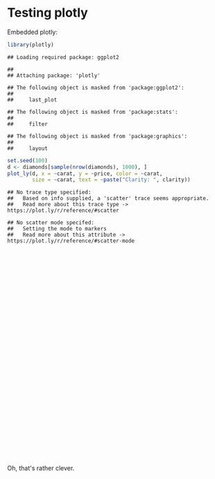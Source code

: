 # Testing plotly

Embedded plotly:


```r
library(plotly)
```

```
## Loading required package: ggplot2
```

```
## 
## Attaching package: 'plotly'
```

```
## The following object is masked from 'package:ggplot2':
## 
##     last_plot
```

```
## The following object is masked from 'package:stats':
## 
##     filter
```

```
## The following object is masked from 'package:graphics':
## 
##     layout
```

```r
set.seed(100)
d <- diamonds[sample(nrow(diamonds), 1000), ]
plot_ly(d, x = ~carat, y = ~price, color = ~carat,
        size = ~carat, text = ~paste("Clarity: ", clarity))
```

```
## No trace type specified:
##   Based on info supplied, a 'scatter' trace seems appropriate.
##   Read more about this trace type -> https://plot.ly/r/reference/#scatter
```

```
## No scatter mode specifed:
##   Setting the mode to markers
##   Read more about this attribute -> https://plot.ly/r/reference/#scatter-mode
```

<!--html_preserve--><div id="htmlwidget-121c9fab5d2e067d98f4" style="width:672px;height:480px;" class="plotly html-widget"></div>
<script type="application/json" data-for="htmlwidget-121c9fab5d2e067d98f4">{"x":{"layout":{"margin":{"b":40,"l":60,"t":25,"r":10},"xaxis":{"domain":[0,1],"title":"carat"},"yaxis":{"domain":[0,1],"title":"price"},"showlegend":false,"hovermode":"closest"},"config":{"modeBarButtonsToRemove":["sendDataToCloud"]},"base_url":"https://plot.ly","source":"A","data":[{"x":[1.01,0.9,0.3,0.3,2.06,1.56,0.51,1.16,0.32,1.08,0.3,0.51,1.24,1.7,0.58,0.4,0.91,1.21,1.47,0.31,0.3,0.53,0.31,0.53,1.51,1.01,0.42,0.52,0.35,1.21,2.1,0.74,1.51,0.55,0.35,0.59,1.06,0.37,0.55,1.36,1.52,0.3,0.47,0.54,0.4,2.37,0.61,0.23,1,1,1.01,1.09,0.26,1.2,0.3,1.09,0.9,0.28,0.35,0.34,2.01,0.3,0.72,0.31,2.12,1.57,1.28,1.63,1.02,0.51,1.5,1.16,0.33,0.72,0.31,0.32,0.56,0.41,0.74,0.97,1.73,0.26,0.59,0.72,0.79,0.43,0.41,0.32,1.07,0.41,0.55,1.14,1,1.54,0.5,1.36,0.31,0.33,0.73,0.5,1.5,0.74,1.02,1.42,0.43,0.39,0.81,0.3,0.75,0.41,0.54,0.62,0.8,1.05,0.71,0.9,0.51,0.51,1.31,0.42,1.73,1,2.02,0.3,1.72,0.74,0.9,0.78,0.35,0.9,1.13,0.56,0.58,1.57,0.32,0.7,2.05,0.78,1.91,0.3,0.36,0.71,0.26,0.61,1.19,0.54,0.7,0.76,0.25,0.96,1.65,0.7,0.9,1.01,0.28,0.54,0.52,0.5,0.75,0.39,0.52,0.31,1.61,1.09,0.92,1.06,0.9,0.33,0.3,0.58,1.4,1.2,0.34,0.55,0.5,1.05,0.7,0.3,1.52,0.32,1.02,0.51,0.32,0.34,1,0.27,0.85,0.91,1.01,0.63,0.7,2.29,1.21,0.75,0.41,0.3,0.77,0.31,0.99,0.54,1.01,0.71,0.62,0.51,1.01,0.59,0.52,0.4,0.77,1.53,1.06,0.53,1.08,0.29,1.5,0.23,0.5,0.39,1.53,0.9,0.31,2,0.3,0.72,1.23,0.41,0.74,0.73,1.2,1.46,0.35,2.68,0.55,0.41,1.21,1.02,1.23,0.33,0.83,0.58,1.03,0.44,0.42,0.23,1.02,0.32,0.46,0.72,0.76,1,1.03,0.72,1.2,1.23,0.54,0.51,1.01,1,0.31,0.43,1.02,0.63,1.17,0.32,0.47,0.7,1.25,1.19,0.51,0.6,0.33,0.41,1.51,0.9,0.43,0.3,1.48,1.04,0.3,1.4,1.1,1.03,0.76,1.17,0.38,0.32,0.41,0.31,1.09,1.52,1,0.33,1.13,0.3,1.01,0.9,0.3,0.47,0.31,0.3,0.52,0.38,0.71,0.32,1.38,0.7,2.19,0.39,0.43,0.71,1.02,0.53,2.18,2.14,0.3,0.31,0.31,0.5,0.3,0.44,2.01,0.41,0.31,0.72,0.33,0.72,0.5,2.03,2.01,0.72,1.01,1.01,1.63,0.3,1.05,1,0.41,1.16,0.3,0.4,0.54,1.53,0.33,0.32,1.7,0.36,0.36,0.8,2.5,0.3,0.71,1.06,0.39,1.01,1.21,1.5,0.7,1.01,0.91,0.71,1.01,1.02,0.37,0.72,0.38,0.33,1.01,1.5,0.51,0.7,0.41,0.41,1.55,1.02,1.21,1.24,0.93,1.51,1.22,0.42,2.04,1.2,1.5,0.91,0.51,0.25,1.2,0.43,0.71,0.36,1.51,1.51,0.71,1.5,0.33,0.41,0.9,1.04,0.45,1.19,0.31,1.01,1.03,1.18,0.39,0.42,0.28,0.55,0.54,2,1.13,0.4,0.3,0.5,1.09,0.72,0.31,0.39,0.37,0.51,0.51,1.51,0.33,0.55,0.9,2.02,0.94,0.79,0.87,1.13,0.51,0.32,1.5,1.07,1.07,0.71,0.58,0.68,1.51,0.53,1.1,1,2.01,0.31,2.1,0.5,0.33,1.2,0.4,1.03,1.01,1.94,0.41,0.41,0.92,0.34,0.52,0.3,1.08,1.41,0.4,0.67,0.54,0.51,1.1,0.52,0.9,1,1.12,1.06,1.01,1.6,1.58,2.03,0.54,0.7,0.23,0.51,0.4,0.42,1,1.75,0.71,0.78,0.77,2.01,0.71,0.72,0.3,1.19,0.72,1.2,1.09,1.28,0.91,0.37,1.27,0.7,0.71,1.24,1,0.41,1.01,1.2,0.31,1.51,0.34,1.02,0.43,0.32,1.01,0.3,0.71,1.51,0.7,0.23,1.12,1.25,0.31,0.78,0.32,0.35,0.32,0.31,1.12,1,0.32,0.7,0.5,0.9,0.31,0.43,0.52,0.58,0.31,0.77,1.51,0.33,0.59,0.5,0.32,0.41,0.32,0.56,0.58,0.51,1,0.3,0.92,0.54,1.1,0.71,1.51,0.73,0.32,0.7,0.53,1.2,0.73,1.43,0.51,1.2,0.4,0.3,0.36,1.3,0.5,2.1,0.32,0.7,0.32,1.02,0.42,0.38,1.51,1.58,0.4,0.25,0.32,1.21,0.54,0.42,1.09,0.42,1.07,0.51,0.42,0.51,1.01,0.7,0.27,1.01,0.36,0.51,0.7,0.53,0.59,1.07,1.03,0.4,0.92,0.34,1.06,0.9,1,0.67,0.27,0.3,0.27,0.9,0.54,1.26,0.5,0.59,0.47,1.51,0.71,0.3,0.43,1,0.53,0.43,1.11,1.5,1.1,0.51,1.21,0.52,1.06,1.01,0.33,0.31,1,1.01,1.12,1.02,1.01,0.7,0.53,1.51,0.83,0.69,0.58,1.01,0.3,0.72,1.76,0.53,0.31,1.51,0.7,2.02,0.32,0.37,0.56,1.2,0.55,0.5,0.25,1,0.91,1.1,0.55,0.56,0.7,1.01,0.31,1.54,0.31,0.55,1.43,1.01,1.5,2.01,1.23,1.01,0.89,0.31,0.82,0.97,0.71,1.04,0.73,0.74,0.41,0.4,0.39,0.3,1.1,0.3,0.53,0.59,1.07,1.07,1.5,0.62,0.7,1.51,0.41,0.35,1.54,0.38,0.53,0.91,1.21,1.51,1.05,0.3,0.6,0.91,1.01,0.71,0.54,0.4,1.21,0.75,0.52,1.62,0.7,0.3,1.04,1.09,0.7,0.8,0.5,0.61,0.59,0.71,0.39,0.31,1.61,1.14,0.7,0.42,0.39,0.42,1.21,0.7,0.53,0.71,1.5,0.7,0.78,0.35,0.42,0.31,0.3,1,1.2,0.23,0.7,0.43,0.3,1.21,0.3,0.9,0.3,0.94,1.01,0.73,1.7,0.54,2.61,1.02,1.27,0.3,1.51,0.36,0.9,0.41,0.31,1.3,1.22,0.52,1.06,0.32,0.24,1.23,1.53,1.72,1.12,1.04,0.58,0.92,0.55,0.3,1,0.7,1.5,0.58,0.6,0.8,0.71,1.22,1.01,0.79,0.8,0.35,0.91,0.34,0.71,1,1.4,2.24,0.59,0.9,1.04,0.67,1.1,0.59,0.5,0.41,0.9,0.71,1.09,0.31,0.43,1.25,0.37,1.3,0.55,2.04,0.42,0.59,0.9,0.31,1.89,1,2.03,0.52,1.01,0.25,0.41,0.46,0.7,2.01,0.4,0.36,0.9,0.38,0.34,0.33,0.41,1.51,0.3,0.7,0.37,1.5,0.26,1.04,0.56,0.28,1.01,2.48,0.71,0.52,0.4,0.72,1.7,0.35,0.39,1,2.01,0.72,0.5,1.2,1.09,0.58,0.42,0.31,0.3,0.4,1.22,0.29,0.5,0.31,0.53,0.7,0.91,0.71,1.02,0.55,1.58,0.42,0.59,0.9,1.01,0.4,0.7,0.3,0.52,0.57,0.9,1.54,1.12,0.31,0.3,0.36,0.3,0.31,0.24,1.21,0.31,0.4,0.57,0.4,2.72,0.31,1.42,3,0.41,1.5,0.35,0.32,0.51,0.31,0.91,1.71,0.81,1.11,0.31,1.21,0.7,0.31,1,0.32,2.05,0.49,0.4,0.55,0.9,0.51,1.04,0.4,0.54,0.55,1.08,0.55,0.3,0.23,0.54,0.68,0.34,1.08,0.44,0.5,0.79,0.53,1.51,1.27,0.85,0.55,0.31,0.57,0.55,0.5,0.5,1,1.6,0.57,0.28,1.24,0.53,0.36,0.34,0.74,0.9,0.54,1.11,0.7,0.3,1.02,0.33,0.5,1.05,0.64,1.42,0.76,1.35,0.32,0.7,0.51,1,1,0.7,0.85,0.33,0.3,1.21,0.52,0.78,0.32,2.18,0.5,1.47,0.6,0.72,0.71,1.25,0.51],"y":[6630,5656,709,565,13912,15334,1443,8520,702,4544,838,1875,6076,9586,1196,925,4919,8001,8055,975,684,1020,687,1132,10696,4559,1235,1872,706,6031,15827,2201,7693,2374,984,1916,4654,844,2656,4158,7186,526,1261,1607,798,16059,1270,530,4956,6612,7179,4849,599,5964,776,5588,4093,598,788,596,13498,878,2405,942,12140,8001,12841,12155,5456,983,10256,7113,743,2458,907,834,1746,1243,1632,3729,13102,453,2125,2591,3107,754,1079,602,6471,1079,2030,4980,8008,12308,2025,9178,652,579,3014,1237,7098,2740,3142,8102,739,958,2493,1000,2840,683,1637,1415,3603,5361,2443,3105,2093,1060,4864,1656,9494,9294,14182,764,7802,2999,2693,2386,707,3841,5338,1755,1090,16570,756,2872,14111,3159,13367,844,932,3674,580,2036,4078,1065,2339,3170,558,4849,17425,2167,4232,4525,458,1452,1665,1306,2903,988,1446,734,14833,4456,3697,4465,2974,1014,499,1742,11519,10454,765,1580,1332,7056,2382,886,13001,801,6220,1036,540,477,4704,620,4089,3911,6407,1641,2657,11502,4880,2415,904,608,4039,789,4052,1304,8416,2368,2062,1574,6855,1834,1369,807,3488,10698,7541,1132,5078,607,7888,465,1917,1107,12851,3084,734,11600,789,2337,5841,899,3537,3471,8442,6387,706,8419,1668,827,9541,6432,8810,992,2311,1234,5087,1028,908,485,6047,1018,904,3140,3363,6048,6479,2364,9139,8509,1662,1678,6843,4170,816,1318,7351,1996,4826,505,1143,2042,6944,3665,2041,2358,922,1107,11640,3992,935,1069,15164,4543,936,5723,7453,4974,2873,8648,721,943,1107,544,4465,6982,4172,854,7147,878,6499,3470,905,1163,707,684,1689,883,2326,816,15968,2499,15801,889,783,2308,8303,1825,12631,16390,638,816,791,1280,709,1207,9781,647,661,2642,631,2667,1286,18630,17014,2731,5751,4578,9556,684,5433,8602,753,4958,506,855,1079,11525,752,603,13256,587,810,2363,14502,1125,2913,4541,857,4479,7826,4704,1935,5317,2564,2922,3897,5430,1041,3043,700,946,6425,9055,1068,2389,1163,755,13171,7861,8877,4916,4229,9069,5773,992,9905,5765,9573,4816,1591,363,9317,739,2443,878,7208,7145,2265,8770,723,647,4229,5353,1027,6363,647,5988,8020,11415,1368,653,481,1667,1662,9193,4371,855,605,2145,4395,2393,553,1004,839,1220,1895,17936,1114,2132,3724,16290,4817,2633,3090,5052,1882,576,8316,4458,4496,2450,1408,2326,9513,1690,3388,6468,15675,871,17837,1333,723,7761,895,5337,5756,18735,1079,1241,3986,803,2012,844,5927,7738,918,1981,1057,2075,8796,1694,3288,5557,8251,8003,6041,9017,7592,6002,1356,2633,493,2720,772,755,5322,12529,2637,3613,3253,15908,3281,2306,844,5825,2650,7930,8422,7109,3863,746,7176,2777,2623,8299,5082,1089,6540,9586,625,11560,1211,4958,1107,449,6956,421,2974,14844,2421,352,3880,11511,421,2430,449,1065,900,489,3942,5058,825,2353,1410,2930,942,1580,1389,1636,414,3750,12100,780,1743,1676,480,863,471,1819,1705,1656,6989,694,2730,1368,4916,1816,9301,2519,715,1982,1015,5280,2779,14429,1781,5699,900,526,537,9060,1746,18124,1080,2354,730,6632,1087,633,13945,13995,1080,575,466,10568,1340,810,5496,938,7564,1875,885,2203,4181,2429,620,5294,807,1100,2369,2158,1294,6648,3738,596,3033,745,4372,4101,4312,2010,603,684,470,4321,1662,6277,701,1782,867,9334,3007,620,976,6389,1363,1209,4969,8580,6630,1909,10245,1605,6838,4209,810,921,5864,4692,7091,4061,5274,2150,1243,12224,3933,1846,1408,4796,776,3122,13867,1224,744,6851,2592,15987,936,1071,1963,11530,1101,1122,633,8154,3567,4897,1832,2032,2699,8133,921,9926,907,1980,10129,4355,8580,13199,5407,4022,2815,872,3306,4140,2346,5633,2821,2583,876,1035,1010,515,4312,475,1647,2578,6471,4278,18552,1579,2039,7553,613,522,11815,963,1928,3006,13661,9833,7244,473,1777,3664,7179,2147,2039,945,8774,2821,1019,14447,2777,731,3588,8650,2633,3774,1351,3625,1789,2494,793,942,15819,5925,2777,898,694,771,6549,1890,2015,2400,7392,2104,2035,956,1179,779,499,3780,5226,485,2999,830,911,12230,475,2822,408,5980,13312,1210,8146,1914,18756,6169,5405,759,8678,985,3992,775,523,7621,6704,1232,5549,523,492,6557,12616,10084,6918,4191,1965,4327,1604,684,3991,3172,6048,1811,1597,3312,3217,6713,4154,3075,4043,721,4107,495,3799,5197,11584,17989,2068,3175,4316,1642,4354,1445,1715,876,2927,2599,4303,571,1304,7423,1041,7333,1698,9727,722,1912,2143,523,10055,7507,12492,1919,7900,740,827,1006,2928,15888,631,439,4579,713,790,463,1276,7476,613,2513,1010,9895,447,3861,1729,642,5950,12883,3136,1767,1078,3478,10662,647,1065,5766,14948,2333,1610,5766,5640,1979,773,408,1013,1075,5671,664,1337,489,1721,3191,2813,2169,5346,1890,17329,963,2302,3276,4129,1163,1697,489,1919,1072,4435,14433,9820,640,552,560,873,625,559,6180,353,855,1448,1111,17801,808,9278,10863,835,14199,706,645,1443,707,2854,13818,3084,5395,400,5787,3199,544,3136,720,15109,1400,655,1580,3465,1080,7220,810,1013,2242,5821,2383,641,505,1944,2526,596,4740,990,1624,3167,1038,6342,5588,2442,1715,891,1728,1611,2352,1966,6048,12467,1728,646,5714,1727,945,765,2042,4315,1340,6593,2020,863,4594,631,1106,5586,2587,18682,2579,9471,449,1840,1656,10752,5940,1840,2493,579,675,6566,1651,3163,624,17841,1154,6108,1399,2795,2930,5362,1546],"text":["Clarity:  SI1","Clarity:  SI1","Clarity:  SI1","Clarity:  VS1","Clarity:  SI2","Clarity:  VVS1","Clarity:  SI1","Clarity:  VS2","Clarity:  VS2","Clarity:  SI2","Clarity:  VVS1","Clarity:  VVS2","Clarity:  VS2","Clarity:  VS2","Clarity:  VS2","Clarity:  VVS2","Clarity:  SI1","Clarity:  VS2","Clarity:  VVS2","Clarity:  VVS1","Clarity:  VVS2","Clarity:  SI2","Clarity:  VVS1","Clarity:  SI1","Clarity:  SI1","Clarity:  SI1","Clarity:  VVS1","Clarity:  VS1","Clarity:  VS2","Clarity:  SI2","Clarity:  SI2","Clarity:  SI1","Clarity:  SI2","Clarity:  VVS2","Clarity:  IF","Clarity:  VS1","Clarity:  SI2","Clarity:  VVS2","Clarity:  VVS2","Clarity:  SI2","Clarity:  VS1","Clarity:  SI1","Clarity:  VS2","Clarity:  SI1","Clarity:  SI2","Clarity:  VS2","Clarity:  SI2","Clarity:  VVS1","Clarity:  SI1","Clarity:  VS2","Clarity:  VS2","Clarity:  SI1","Clarity:  VVS2","Clarity:  SI2","Clarity:  VVS2","Clarity:  VVS1","Clarity:  VS2","Clarity:  VS1","Clarity:  SI1","Clarity:  SI1","Clarity:  SI2","Clarity:  VVS2","Clarity:  VS2","Clarity:  VS2","Clarity:  SI2","Clarity:  SI2","Clarity:  VVS2","Clarity:  VS2","Clarity:  SI1","Clarity:  SI2","Clarity:  VS1","Clarity:  VS2","Clarity:  VS1","Clarity:  SI1","Clarity:  VVS2","Clarity:  VVS2","Clarity:  SI1","Clarity:  VVS2","Clarity:  SI2","Clarity:  SI2","Clarity:  VS2","Clarity:  VS1","Clarity:  VVS2","Clarity:  VVS2","Clarity:  SI1","Clarity:  SI1","Clarity:  VS1","Clarity:  VS1","Clarity:  VS2","Clarity:  VS1","Clarity:  VS2","Clarity:  SI1","Clarity:  VVS1","Clarity:  VS2","Clarity:  VS1","Clarity:  VS1","Clarity:  IF","Clarity:  VS2","Clarity:  SI1","Clarity:  SI1","Clarity:  SI2","Clarity:  SI2","Clarity:  SI2","Clarity:  SI1","Clarity:  SI1","Clarity:  VVS2","Clarity:  SI2","Clarity:  VVS1","Clarity:  SI2","Clarity:  SI2","Clarity:  SI1","Clarity:  VVS2","Clarity:  VS1","Clarity:  SI1","Clarity:  VS2","Clarity:  SI2","Clarity:  VVS2","Clarity:  SI2","Clarity:  SI2","Clarity:  VVS1","Clarity:  SI2","Clarity:  VVS2","Clarity:  VS2","Clarity:  VVS1","Clarity:  I1","Clarity:  VS1","Clarity:  SI2","Clarity:  SI2","Clarity:  VS2","Clarity:  SI1","Clarity:  SI1","Clarity:  VS2","Clarity:  VS2","Clarity:  VS2","Clarity:  SI1","Clarity:  SI1","Clarity:  VS2","Clarity:  VS2","Clarity:  SI1","Clarity:  VS2","Clarity:  VS2","Clarity:  SI1","Clarity:  VS1","Clarity:  VS2","Clarity:  SI2","Clarity:  SI1","Clarity:  SI1","Clarity:  SI1","Clarity:  VS1","Clarity:  SI1","Clarity:  VS1","Clarity:  SI2","Clarity:  SI1","Clarity:  SI1","Clarity:  VS1","Clarity:  VS1","Clarity:  VS2","Clarity:  VS2","Clarity:  SI1","Clarity:  VVS2","Clarity:  VS2","Clarity:  VS2","Clarity:  VS2","Clarity:  SI2","Clarity:  SI2","Clarity:  SI2","Clarity:  SI1","Clarity:  IF","Clarity:  SI1","Clarity:  SI1","Clarity:  VVS2","Clarity:  VVS2","Clarity:  VS2","Clarity:  SI1","Clarity:  VS2","Clarity:  VS2","Clarity:  SI2","Clarity:  IF","Clarity:  VS2","Clarity:  VVS1","Clarity:  VS2","Clarity:  SI2","Clarity:  SI2","Clarity:  SI2","Clarity:  SI2","Clarity:  VVS2","Clarity:  SI1","Clarity:  SI1","Clarity:  VS1","Clarity:  VS2","Clarity:  VS2","Clarity:  SI2","Clarity:  SI2","Clarity:  SI1","Clarity:  SI1","Clarity:  VS1","Clarity:  VS1","Clarity:  VVS1","Clarity:  SI2","Clarity:  VS1","Clarity:  VS1","Clarity:  VS2","Clarity:  SI1","Clarity:  VS2","Clarity:  VS2","Clarity:  VS2","Clarity:  SI1","Clarity:  VS1","Clarity:  VS1","Clarity:  SI2","Clarity:  VS2","Clarity:  SI2","Clarity:  SI1","Clarity:  VVS1","Clarity:  SI2","Clarity:  VVS2","Clarity:  VVS2","Clarity:  VVS1","Clarity:  SI1","Clarity:  SI2","Clarity:  VS1","Clarity:  SI2","Clarity:  VVS1","Clarity:  VS2","Clarity:  SI2","Clarity:  VS1","Clarity:  VVS1","Clarity:  VS1","Clarity:  VS1","Clarity:  SI2","Clarity:  VVS2","Clarity:  I1","Clarity:  SI1","Clarity:  VVS2","Clarity:  VS1","Clarity:  VS2","Clarity:  VVS2","Clarity:  IF","Clarity:  SI1","Clarity:  SI2","Clarity:  SI1","Clarity:  SI2","Clarity:  VS2","Clarity:  VVS1","Clarity:  VS2","Clarity:  IF","Clarity:  SI1","Clarity:  VS2","Clarity:  VVS1","Clarity:  VS2","Clarity:  VS1","Clarity:  SI2","Clarity:  VVS1","Clarity:  VVS2","Clarity:  VS2","Clarity:  VS2","Clarity:  VVS2","Clarity:  SI2","Clarity:  VVS2","Clarity:  IF","Clarity:  VS1","Clarity:  VS1","Clarity:  SI2","Clarity:  VS2","Clarity:  VS1","Clarity:  VVS1","Clarity:  VS2","Clarity:  I1","Clarity:  VVS2","Clarity:  VS2","Clarity:  VVS2","Clarity:  VVS1","Clarity:  VS2","Clarity:  SI1","Clarity:  SI2","Clarity:  VVS1","Clarity:  IF","Clarity:  SI1","Clarity:  VS1","Clarity:  SI2","Clarity:  VS2","Clarity:  SI2","Clarity:  VS2","Clarity:  VS1","Clarity:  VVS2","Clarity:  IF","Clarity:  VS2","Clarity:  VS1","Clarity:  SI1","Clarity:  VS2","Clarity:  VS2","Clarity:  VS2","Clarity:  VS2","Clarity:  VVS1","Clarity:  VS1","Clarity:  SI2","Clarity:  VVS1","Clarity:  SI1","Clarity:  SI1","Clarity:  VVS2","Clarity:  VS2","Clarity:  VS1","Clarity:  SI1","Clarity:  VVS2","Clarity:  VVS1","Clarity:  SI1","Clarity:  SI1","Clarity:  VS2","Clarity:  SI1","Clarity:  SI1","Clarity:  VS1","Clarity:  VS2","Clarity:  SI2","Clarity:  VS2","Clarity:  VVS1","Clarity:  VVS2","Clarity:  VVS2","Clarity:  VS1","Clarity:  VVS1","Clarity:  VVS1","Clarity:  SI2","Clarity:  VS1","Clarity:  VVS2","Clarity:  SI1","Clarity:  SI2","Clarity:  VS2","Clarity:  SI1","Clarity:  SI1","Clarity:  SI2","Clarity:  SI1","Clarity:  SI1","Clarity:  SI1","Clarity:  SI2","Clarity:  VVS2","Clarity:  SI1","Clarity:  VVS2","Clarity:  VS1","Clarity:  VS2","Clarity:  VS1","Clarity:  SI2","Clarity:  SI1","Clarity:  SI1","Clarity:  VVS2","Clarity:  VS2","Clarity:  SI1","Clarity:  VS2","Clarity:  VS1","Clarity:  SI2","Clarity:  SI2","Clarity:  VVS2","Clarity:  SI1","Clarity:  SI2","Clarity:  VS2","Clarity:  SI2","Clarity:  VS2","Clarity:  SI2","Clarity:  SI2","Clarity:  VS2","Clarity:  SI2","Clarity:  VS2","Clarity:  SI2","Clarity:  SI1","Clarity:  VS2","Clarity:  VVS2","Clarity:  VS2","Clarity:  IF","Clarity:  VS2","Clarity:  VS2","Clarity:  SI1","Clarity:  VS1","Clarity:  VS2","Clarity:  SI1","Clarity:  SI1","Clarity:  VVS1","Clarity:  VS2","Clarity:  SI1","Clarity:  SI1","Clarity:  SI1","Clarity:  VS1","Clarity:  SI1","Clarity:  I1","Clarity:  VS1","Clarity:  SI1","Clarity:  SI1","Clarity:  VS2","Clarity:  SI1","Clarity:  SI1","Clarity:  SI1","Clarity:  VS2","Clarity:  VS2","Clarity:  SI2","Clarity:  SI1","Clarity:  VS2","Clarity:  SI1","Clarity:  VS2","Clarity:  VS1","Clarity:  VS2","Clarity:  VS2","Clarity:  SI1","Clarity:  VS2","Clarity:  VVS2","Clarity:  VS2","Clarity:  VVS2","Clarity:  VVS2","Clarity:  IF","Clarity:  SI1","Clarity:  SI1","Clarity:  VS1","Clarity:  VS2","Clarity:  SI1","Clarity:  SI2","Clarity:  SI1","Clarity:  VS2","Clarity:  VVS1","Clarity:  SI2","Clarity:  SI2","Clarity:  SI1","Clarity:  VVS1","Clarity:  VVS2","Clarity:  SI1","Clarity:  VVS2","Clarity:  VS1","Clarity:  IF","Clarity:  VS1","Clarity:  SI1","Clarity:  SI2","Clarity:  SI1","Clarity:  SI1","Clarity:  SI2","Clarity:  SI2","Clarity:  VS2","Clarity:  VS2","Clarity:  VS2","Clarity:  VS2","Clarity:  SI2","Clarity:  VVS2","Clarity:  SI1","Clarity:  VS1","Clarity:  SI2","Clarity:  VS2","Clarity:  SI2","Clarity:  VS2","Clarity:  VS2","Clarity:  IF","Clarity:  VS2","Clarity:  VS2","Clarity:  VS2","Clarity:  SI1","Clarity:  VVS2","Clarity:  SI1","Clarity:  VS2","Clarity:  SI1","Clarity:  VS1","Clarity:  VVS1","Clarity:  SI1","Clarity:  SI1","Clarity:  VVS2","Clarity:  VS2","Clarity:  SI1","Clarity:  SI1","Clarity:  VS1","Clarity:  VS1","Clarity:  SI1","Clarity:  VS1","Clarity:  VS1","Clarity:  VS2","Clarity:  VVS2","Clarity:  VS1","Clarity:  VS2","Clarity:  VVS2","Clarity:  VS2","Clarity:  SI1","Clarity:  VVS2","Clarity:  I1","Clarity:  SI1","Clarity:  VS2","Clarity:  VS2","Clarity:  VVS1","Clarity:  SI1","Clarity:  VS2","Clarity:  VS2","Clarity:  VS1","Clarity:  SI2","Clarity:  VS2","Clarity:  SI1","Clarity:  VS2","Clarity:  VS1","Clarity:  VS2","Clarity:  VS1","Clarity:  SI1","Clarity:  VS2","Clarity:  VS2","Clarity:  VS1","Clarity:  SI1","Clarity:  VS1","Clarity:  VS1","Clarity:  VS2","Clarity:  SI1","Clarity:  VS2","Clarity:  VS1","Clarity:  SI1","Clarity:  VVS2","Clarity:  VS2","Clarity:  VS1","Clarity:  VVS2","Clarity:  SI1","Clarity:  VVS1","Clarity:  VS2","Clarity:  VS2","Clarity:  VS2","Clarity:  VS2","Clarity:  SI1","Clarity:  VS2","Clarity:  VS2","Clarity:  VS1","Clarity:  VS2","Clarity:  SI1","Clarity:  IF","Clarity:  VS2","Clarity:  SI2","Clarity:  SI1","Clarity:  VS1","Clarity:  VS2","Clarity:  VS1","Clarity:  I1","Clarity:  SI1","Clarity:  VS1","Clarity:  VVS2","Clarity:  VS1","Clarity:  SI2","Clarity:  VS2","Clarity:  IF","Clarity:  VS2","Clarity:  VVS1","Clarity:  SI1","Clarity:  VS1","Clarity:  VS2","Clarity:  SI1","Clarity:  VS2","Clarity:  VS2","Clarity:  SI2","Clarity:  VS2","Clarity:  VS2","Clarity:  VS2","Clarity:  SI1","Clarity:  VS2","Clarity:  VS1","Clarity:  VVS1","Clarity:  SI1","Clarity:  SI1","Clarity:  SI1","Clarity:  SI2","Clarity:  VS2","Clarity:  VVS2","Clarity:  SI1","Clarity:  SI2","Clarity:  SI2","Clarity:  SI2","Clarity:  VS2","Clarity:  VVS2","Clarity:  VS2","Clarity:  VS2","Clarity:  SI1","Clarity:  VVS2","Clarity:  SI2","Clarity:  VS2","Clarity:  VS2","Clarity:  SI2","Clarity:  VVS1","Clarity:  SI2","Clarity:  VVS1","Clarity:  VS2","Clarity:  VS2","Clarity:  SI2","Clarity:  VS2","Clarity:  SI1","Clarity:  VVS1","Clarity:  VVS2","Clarity:  VS2","Clarity:  VVS2","Clarity:  SI2","Clarity:  SI1","Clarity:  SI1","Clarity:  VVS2","Clarity:  VS2","Clarity:  VVS2","Clarity:  SI1","Clarity:  VS1","Clarity:  SI1","Clarity:  VS2","Clarity:  VVS1","Clarity:  VS2","Clarity:  VS2","Clarity:  SI2","Clarity:  VS2","Clarity:  VVS2","Clarity:  VS2","Clarity:  VS2","Clarity:  SI1","Clarity:  SI2","Clarity:  VS2","Clarity:  VS1","Clarity:  SI2","Clarity:  SI2","Clarity:  SI2","Clarity:  VS2","Clarity:  VS1","Clarity:  VVS2","Clarity:  VS1","Clarity:  VS2","Clarity:  VS2","Clarity:  SI2","Clarity:  I1","Clarity:  SI1","Clarity:  SI2","Clarity:  VVS2","Clarity:  VVS2","Clarity:  VVS1","Clarity:  VS2","Clarity:  VS2","Clarity:  SI1","Clarity:  VS1","Clarity:  SI2","Clarity:  SI2","Clarity:  VS1","Clarity:  VS2","Clarity:  VS1","Clarity:  SI1","Clarity:  VS2","Clarity:  SI2","Clarity:  VVS2","Clarity:  IF","Clarity:  VS2","Clarity:  SI1","Clarity:  VVS2","Clarity:  SI2","Clarity:  SI1","Clarity:  SI1","Clarity:  VS2","Clarity:  SI1","Clarity:  SI1","Clarity:  VS1","Clarity:  VS2","Clarity:  SI2","Clarity:  VS2","Clarity:  VS2","Clarity:  SI2","Clarity:  SI1","Clarity:  VS2","Clarity:  SI1","Clarity:  SI1","Clarity:  VS2","Clarity:  VVS1","Clarity:  VVS2","Clarity:  VS2","Clarity:  VVS2","Clarity:  SI1","Clarity:  SI1","Clarity:  VVS2","Clarity:  VVS1","Clarity:  VS2","Clarity:  SI2","Clarity:  VS1","Clarity:  VS1","Clarity:  VS2","Clarity:  VS1","Clarity:  IF","Clarity:  SI1","Clarity:  VVS2","Clarity:  VS1","Clarity:  VVS2","Clarity:  SI1","Clarity:  SI1","Clarity:  SI2","Clarity:  SI1","Clarity:  SI2","Clarity:  SI2","Clarity:  VS2","Clarity:  VS1","Clarity:  SI1","Clarity:  SI1","Clarity:  VS1","Clarity:  SI1","Clarity:  SI1","Clarity:  SI2","Clarity:  VS1","Clarity:  VS1","Clarity:  VS2","Clarity:  SI1","Clarity:  SI1","Clarity:  VS2","Clarity:  VS2","Clarity:  VS2","Clarity:  SI2","Clarity:  IF","Clarity:  SI2","Clarity:  SI1","Clarity:  VS2","Clarity:  VS2","Clarity:  SI2","Clarity:  VS2","Clarity:  VVS2","Clarity:  VS1","Clarity:  SI2","Clarity:  VVS2","Clarity:  SI2","Clarity:  VS2","Clarity:  VS1","Clarity:  SI1","Clarity:  VS2","Clarity:  VS2","Clarity:  SI1","Clarity:  VS1","Clarity:  SI1","Clarity:  VS1","Clarity:  SI1","Clarity:  SI1","Clarity:  VS1","Clarity:  SI1","Clarity:  VVS2","Clarity:  SI2","Clarity:  IF","Clarity:  VS2","Clarity:  IF","Clarity:  VS2","Clarity:  VVS1","Clarity:  SI1","Clarity:  SI1","Clarity:  VS2","Clarity:  VS2","Clarity:  VS2","Clarity:  SI1","Clarity:  SI1","Clarity:  SI2","Clarity:  SI1","Clarity:  VS1","Clarity:  SI1","Clarity:  SI2","Clarity:  VVS1","Clarity:  VVS2","Clarity:  SI2","Clarity:  SI2","Clarity:  SI1","Clarity:  VVS1","Clarity:  VVS1","Clarity:  VVS1","Clarity:  SI1","Clarity:  SI1","Clarity:  VS1","Clarity:  VVS2","Clarity:  VVS2","Clarity:  SI1","Clarity:  VS2","Clarity:  VVS1","Clarity:  SI1","Clarity:  VS2","Clarity:  SI2","Clarity:  VS1","Clarity:  VVS1","Clarity:  I1","Clarity:  VS2","Clarity:  VVS2","Clarity:  SI2","Clarity:  VS2","Clarity:  SI2","Clarity:  VVS2","Clarity:  VS1","Clarity:  IF","Clarity:  VS2","Clarity:  VS1","Clarity:  SI2","Clarity:  IF","Clarity:  SI1","Clarity:  SI1","Clarity:  VS1","Clarity:  VS2","Clarity:  VVS1","Clarity:  SI1","Clarity:  SI1","Clarity:  SI2","Clarity:  VS1","Clarity:  SI2","Clarity:  VS1","Clarity:  SI2","Clarity:  VS2","Clarity:  VVS2","Clarity:  SI2","Clarity:  VS2","Clarity:  SI2","Clarity:  VS2","Clarity:  VS2","Clarity:  SI1","Clarity:  VS2","Clarity:  VS1","Clarity:  SI2","Clarity:  SI1","Clarity:  VS2","Clarity:  VS1","Clarity:  VS2","Clarity:  VS2","Clarity:  VVS2","Clarity:  SI1","Clarity:  VS1","Clarity:  SI2","Clarity:  VS2","Clarity:  SI2","Clarity:  SI1","Clarity:  SI1","Clarity:  SI1","Clarity:  VS2","Clarity:  VS1","Clarity:  SI2","Clarity:  SI2","Clarity:  VS2","Clarity:  VS1","Clarity:  SI1","Clarity:  VVS2","Clarity:  SI1","Clarity:  VS2","Clarity:  VS1","Clarity:  SI1","Clarity:  I1","Clarity:  SI1","Clarity:  SI1","Clarity:  I1","Clarity:  SI2","Clarity:  SI2","Clarity:  VVS1","Clarity:  SI1","Clarity:  VS2","Clarity:  VS2","Clarity:  VVS2","Clarity:  VS2","Clarity:  SI1","Clarity:  VS2","Clarity:  VS2","Clarity:  VS1","Clarity:  SI2","Clarity:  VS1","Clarity:  VS2","Clarity:  VS1","Clarity:  VS2","Clarity:  IF","Clarity:  VS2","Clarity:  VVS2","Clarity:  VVS1","Clarity:  VVS2","Clarity:  SI1","Clarity:  SI1","Clarity:  SI2","Clarity:  VS2","Clarity:  VVS2","Clarity:  VS2","Clarity:  SI2","Clarity:  VS1","Clarity:  VS2","Clarity:  VVS2","Clarity:  VS1","Clarity:  VS2","Clarity:  SI1","Clarity:  VS2","Clarity:  VS2","Clarity:  SI2","Clarity:  SI1","Clarity:  SI1","Clarity:  VS1","Clarity:  SI1","Clarity:  VVS1","Clarity:  SI1","Clarity:  SI2","Clarity:  VVS2","Clarity:  VVS2","Clarity:  SI2","Clarity:  VVS2","Clarity:  VS2","Clarity:  VS2","Clarity:  VS2","Clarity:  VVS2","Clarity:  VS2","Clarity:  SI2","Clarity:  VS2","Clarity:  VS1","Clarity:  IF","Clarity:  VVS2","Clarity:  VVS2","Clarity:  VS1","Clarity:  VS1","Clarity:  VVS2","Clarity:  SI1","Clarity:  SI1","Clarity:  VS2","Clarity:  VS2","Clarity:  SI1","Clarity:  VS1","Clarity:  IF","Clarity:  VS1","Clarity:  SI1","Clarity:  SI1","Clarity:  IF","Clarity:  VVS2","Clarity:  VVS1","Clarity:  SI1","Clarity:  SI1","Clarity:  SI2","Clarity:  VS1","Clarity:  VVS1","Clarity:  SI2","Clarity:  VVS1","Clarity:  SI1","Clarity:  I1","Clarity:  VS2","Clarity:  VS2","Clarity:  VS2","Clarity:  VS1","Clarity:  SI1","Clarity:  VVS2","Clarity:  VS2","Clarity:  VS2","Clarity:  VVS2","Clarity:  VS2","Clarity:  VS2","Clarity:  SI2","Clarity:  VS2","Clarity:  VS1","Clarity:  SI2","Clarity:  VS2","Clarity:  VS1","Clarity:  SI1","Clarity:  VS2","Clarity:  VS2","Clarity:  SI1","Clarity:  VS2","Clarity:  VS2","Clarity:  VS1","Clarity:  SI2","Clarity:  VVS2","Clarity:  SI1","Clarity:  IF","Clarity:  SI1","Clarity:  VVS2","Clarity:  SI1","Clarity:  VS1","Clarity:  VS1","Clarity:  SI1","Clarity:  VS2","Clarity:  VS1","Clarity:  SI1","Clarity:  VS2","Clarity:  SI2","Clarity:  VS1","Clarity:  VS2","Clarity:  VS2","Clarity:  IF","Clarity:  SI1","Clarity:  SI1","Clarity:  IF","Clarity:  VVS1","Clarity:  VS2","Clarity:  SI1","Clarity:  SI1","Clarity:  VVS2","Clarity:  SI1","Clarity:  VS2","Clarity:  VVS1","Clarity:  VS2","Clarity:  SI2","Clarity:  SI1","Clarity:  SI1","Clarity:  VS2","Clarity:  SI1","Clarity:  IF","Clarity:  SI1","Clarity:  SI1","Clarity:  SI1","Clarity:  SI1","Clarity:  VVS2","Clarity:  VVS1","Clarity:  SI1","Clarity:  VS2","Clarity:  SI2","Clarity:  SI1","Clarity:  VS1","Clarity:  VVS1","Clarity:  VS2","Clarity:  SI1","Clarity:  SI1","Clarity:  VS2","Clarity:  SI1","Clarity:  SI1","Clarity:  VS2","Clarity:  VS1","Clarity:  SI1","Clarity:  SI2","Clarity:  SI2","Clarity:  SI2","Clarity:  SI1","Clarity:  VS1","Clarity:  VS1","Clarity:  SI2","Clarity:  VS2"],"type":"scatter","mode":"markers","marker":{"size":[35.3429602888087,31.7689530685921,12.2743682310469,12.2743682310469,69.4584837545126,53.2129963898917,19.0974729241877,40.2166064981949,12.9241877256318,37.6173285198556,12.2743682310469,19.0974729241877,42.8158844765343,57.7617328519856,21.3718411552347,15.5234657039711,32.0938628158845,41.841155234657,50.2888086642599,12.5992779783393,12.2743682310469,19.7472924187726,12.5992779783393,19.7472924187726,51.5884476534296,35.3429602888087,16.173285198556,19.4223826714801,13.898916967509,41.841155234657,70.7581227436823,26.5703971119134,51.5884476534296,20.3971119133574,13.898916967509,21.6967509025271,36.9675090252708,14.5487364620939,20.3971119133574,46.7148014440433,51.913357400722,12.2743682310469,17.797833935018,20.072202166065,15.5234657039711,79.5306859205776,22.3465703971119,10,35.0180505415162,35.0180505415162,35.3429602888087,37.942238267148,10.9747292418773,41.5162454873646,12.2743682310469,37.942238267148,31.7689530685921,11.6245487364621,13.898916967509,13.5740072202166,67.8339350180505,12.2743682310469,25.9205776173285,12.5992779783393,71.4079422382672,53.5379061371841,44.115523465704,55.4873646209386,35.6678700361011,19.0974729241877,51.2635379061372,40.2166064981949,13.2490974729242,25.9205776173285,12.5992779783393,12.9241877256318,20.7220216606498,15.8483754512635,26.5703971119134,34.043321299639,58.7364620938628,10.9747292418773,21.6967509025271,25.9205776173285,28.1949458483755,16.4981949458484,15.8483754512635,12.9241877256318,37.2924187725632,15.8483754512635,20.3971119133574,39.5667870036101,35.0180505415162,52.5631768953069,18.7725631768953,46.7148014440433,12.5992779783393,13.2490974729242,26.2454873646209,18.7725631768953,51.2635379061372,26.5703971119134,35.6678700361011,48.6642599277978,16.4981949458484,15.1985559566787,28.8447653429603,12.2743682310469,26.8953068592058,15.8483754512635,20.072202166065,22.6714801444043,28.5198555956679,36.6425992779783,25.5956678700361,31.7689530685921,19.0974729241877,19.0974729241877,45.0902527075812,16.173285198556,58.7364620938628,35.0180505415162,68.158844765343,12.2743682310469,58.4115523465704,26.5703971119134,31.7689530685921,27.870036101083,13.898916967509,31.7689530685921,39.2418772563177,20.7220216606498,21.3718411552347,53.5379061371841,12.9241877256318,25.2707581227437,69.1335740072202,27.870036101083,64.5848375451263,12.2743682310469,14.2238267148014,25.5956678700361,10.9747292418773,22.3465703971119,41.1913357400722,20.072202166065,25.2707581227437,27.2202166064982,10.6498194945848,33.7184115523466,56.1371841155235,25.2707581227437,31.7689530685921,35.3429602888087,11.6245487364621,20.072202166065,19.4223826714801,18.7725631768953,26.8953068592058,15.1985559566787,19.4223826714801,12.5992779783393,54.8375451263538,37.942238267148,32.4187725631769,36.9675090252708,31.7689530685921,13.2490974729242,12.2743682310469,21.3718411552347,48.014440433213,41.5162454873646,13.5740072202166,20.3971119133574,18.7725631768953,36.6425992779783,25.2707581227437,12.2743682310469,51.913357400722,12.9241877256318,35.6678700361011,19.0974729241877,12.9241877256318,13.5740072202166,35.0180505415162,11.2996389891697,30.14440433213,32.0938628158845,35.3429602888087,22.9963898916968,25.2707581227437,76.9314079422383,41.841155234657,26.8953068592058,15.8483754512635,12.2743682310469,27.5451263537906,12.5992779783393,34.6931407942238,20.072202166065,35.3429602888087,25.5956678700361,22.6714801444043,19.0974729241877,35.3429602888087,21.6967509025271,19.4223826714801,15.5234657039711,27.5451263537906,52.2382671480144,36.9675090252708,19.7472924187726,37.6173285198556,11.9494584837545,51.2635379061372,10,18.7725631768953,15.1985559566787,52.2382671480144,31.7689530685921,12.5992779783393,67.5090252707581,12.2743682310469,25.9205776173285,42.4909747292419,15.8483754512635,26.5703971119134,26.2454873646209,41.5162454873646,49.9638989169675,13.898916967509,89.6028880866426,20.3971119133574,15.8483754512635,41.841155234657,35.6678700361011,42.4909747292419,13.2490974729242,29.4945848375451,21.3718411552347,35.9927797833935,16.8231046931408,16.173285198556,10,35.6678700361011,12.9241877256318,17.4729241877256,25.9205776173285,27.2202166064982,35.0180505415162,35.9927797833935,25.9205776173285,41.5162454873646,42.4909747292419,20.072202166065,19.0974729241877,35.3429602888087,35.0180505415162,12.5992779783393,16.4981949458484,35.6678700361011,22.9963898916968,40.5415162454874,12.9241877256318,17.797833935018,25.2707581227437,43.1407942238267,41.1913357400722,19.0974729241877,22.0216606498195,13.2490974729242,15.8483754512635,51.5884476534296,31.7689530685921,16.4981949458484,12.2743682310469,50.6137184115523,36.3176895306859,12.2743682310469,48.014440433213,38.2671480144404,35.9927797833935,27.2202166064982,40.5415162454874,14.8736462093863,12.9241877256318,15.8483754512635,12.5992779783393,37.942238267148,51.913357400722,35.0180505415162,13.2490974729242,39.2418772563177,12.2743682310469,35.3429602888087,31.7689530685921,12.2743682310469,17.797833935018,12.5992779783393,12.2743682310469,19.4223826714801,14.8736462093863,25.5956678700361,12.9241877256318,47.3646209386282,25.2707581227437,73.6823104693141,15.1985559566787,16.4981949458484,25.5956678700361,35.6678700361011,19.7472924187726,73.3574007220217,72.057761732852,12.2743682310469,12.5992779783393,12.5992779783393,18.7725631768953,12.2743682310469,16.8231046931408,67.8339350180505,15.8483754512635,12.5992779783393,25.9205776173285,13.2490974729242,25.9205776173285,18.7725631768953,68.4837545126354,67.8339350180505,25.9205776173285,35.3429602888087,35.3429602888087,55.4873646209386,12.2743682310469,36.6425992779783,35.0180505415162,15.8483754512635,40.2166064981949,12.2743682310469,15.5234657039711,20.072202166065,52.2382671480144,13.2490974729242,12.9241877256318,57.7617328519856,14.2238267148014,14.2238267148014,28.5198555956679,83.7545126353791,12.2743682310469,25.5956678700361,36.9675090252708,15.1985559566787,35.3429602888087,41.841155234657,51.2635379061372,25.2707581227437,35.3429602888087,32.0938628158845,25.5956678700361,35.3429602888087,35.6678700361011,14.5487364620939,25.9205776173285,14.8736462093863,13.2490974729242,35.3429602888087,51.2635379061372,19.0974729241877,25.2707581227437,15.8483754512635,15.8483754512635,52.8880866425993,35.6678700361011,41.841155234657,42.8158844765343,32.7436823104693,51.5884476534296,42.1660649819495,16.173285198556,68.8086642599278,41.5162454873646,51.2635379061372,32.0938628158845,19.0974729241877,10.6498194945848,41.5162454873646,16.4981949458484,25.5956678700361,14.2238267148014,51.5884476534296,51.5884476534296,25.5956678700361,51.2635379061372,13.2490974729242,15.8483754512635,31.7689530685921,36.3176895306859,17.1480144404332,41.1913357400722,12.5992779783393,35.3429602888087,35.9927797833935,40.8664259927798,15.1985559566787,16.173285198556,11.6245487364621,20.3971119133574,20.072202166065,67.5090252707581,39.2418772563177,15.5234657039711,12.2743682310469,18.7725631768953,37.942238267148,25.9205776173285,12.5992779783393,15.1985559566787,14.5487364620939,19.0974729241877,19.0974729241877,51.5884476534296,13.2490974729242,20.3971119133574,31.7689530685921,68.158844765343,33.0685920577617,28.1949458483755,30.7942238267148,39.2418772563177,19.0974729241877,12.9241877256318,51.2635379061372,37.2924187725632,37.2924187725632,25.5956678700361,21.3718411552347,24.6209386281588,51.5884476534296,19.7472924187726,38.2671480144404,35.0180505415162,67.8339350180505,12.5992779783393,70.7581227436823,18.7725631768953,13.2490974729242,41.5162454873646,15.5234657039711,35.9927797833935,35.3429602888087,65.5595667870036,15.8483754512635,15.8483754512635,32.4187725631769,13.5740072202166,19.4223826714801,12.2743682310469,37.6173285198556,48.3393501805054,15.5234657039711,24.2960288808664,20.072202166065,19.0974729241877,38.2671480144404,19.4223826714801,31.7689530685921,35.0180505415162,38.9169675090253,36.9675090252708,35.3429602888087,54.5126353790614,53.8628158844765,68.4837545126354,20.072202166065,25.2707581227437,10,19.0974729241877,15.5234657039711,16.173285198556,35.0180505415162,59.3862815884477,25.5956678700361,27.870036101083,27.5451263537906,67.8339350180505,25.5956678700361,25.9205776173285,12.2743682310469,41.1913357400722,25.9205776173285,41.5162454873646,37.942238267148,44.115523465704,32.0938628158845,14.5487364620939,43.7906137184115,25.2707581227437,25.5956678700361,42.8158844765343,35.0180505415162,15.8483754512635,35.3429602888087,41.5162454873646,12.5992779783393,51.5884476534296,13.5740072202166,35.6678700361011,16.4981949458484,12.9241877256318,35.3429602888087,12.2743682310469,25.5956678700361,51.5884476534296,25.2707581227437,10,38.9169675090253,43.1407942238267,12.5992779783393,27.870036101083,12.9241877256318,13.898916967509,12.9241877256318,12.5992779783393,38.9169675090253,35.0180505415162,12.9241877256318,25.2707581227437,18.7725631768953,31.7689530685921,12.5992779783393,16.4981949458484,19.4223826714801,21.3718411552347,12.5992779783393,27.5451263537906,51.5884476534296,13.2490974729242,21.6967509025271,18.7725631768953,12.9241877256318,15.8483754512635,12.9241877256318,20.7220216606498,21.3718411552347,19.0974729241877,35.0180505415162,12.2743682310469,32.4187725631769,20.072202166065,38.2671480144404,25.5956678700361,51.5884476534296,26.2454873646209,12.9241877256318,25.2707581227437,19.7472924187726,41.5162454873646,26.2454873646209,48.9891696750903,19.0974729241877,41.5162454873646,15.5234657039711,12.2743682310469,14.2238267148014,44.7653429602888,18.7725631768953,70.7581227436823,12.9241877256318,25.2707581227437,12.9241877256318,35.6678700361011,16.173285198556,14.8736462093863,51.5884476534296,53.8628158844765,15.5234657039711,10.6498194945848,12.9241877256318,41.841155234657,20.072202166065,16.173285198556,37.942238267148,16.173285198556,37.2924187725632,19.0974729241877,16.173285198556,19.0974729241877,35.3429602888087,25.2707581227437,11.2996389891697,35.3429602888087,14.2238267148014,19.0974729241877,25.2707581227437,19.7472924187726,21.6967509025271,37.2924187725632,35.9927797833935,15.5234657039711,32.4187725631769,13.5740072202166,36.9675090252708,31.7689530685921,35.0180505415162,24.2960288808664,11.2996389891697,12.2743682310469,11.2996389891697,31.7689530685921,20.072202166065,43.4657039711191,18.7725631768953,21.6967509025271,17.797833935018,51.5884476534296,25.5956678700361,12.2743682310469,16.4981949458484,35.0180505415162,19.7472924187726,16.4981949458484,38.5920577617329,51.2635379061372,38.2671480144404,19.0974729241877,41.841155234657,19.4223826714801,36.9675090252708,35.3429602888087,13.2490974729242,12.5992779783393,35.0180505415162,35.3429602888087,38.9169675090253,35.6678700361011,35.3429602888087,25.2707581227437,19.7472924187726,51.5884476534296,29.4945848375451,24.9458483754513,21.3718411552347,35.3429602888087,12.2743682310469,25.9205776173285,59.7111913357401,19.7472924187726,12.5992779783393,51.5884476534296,25.2707581227437,68.158844765343,12.9241877256318,14.5487364620939,20.7220216606498,41.5162454873646,20.3971119133574,18.7725631768953,10.6498194945848,35.0180505415162,32.0938628158845,38.2671480144404,20.3971119133574,20.7220216606498,25.2707581227437,35.3429602888087,12.5992779783393,52.5631768953069,12.5992779783393,20.3971119133574,48.9891696750903,35.3429602888087,51.2635379061372,67.8339350180505,42.4909747292419,35.3429602888087,31.4440433212996,12.5992779783393,29.1696750902527,34.043321299639,25.5956678700361,36.3176895306859,26.2454873646209,26.5703971119134,15.8483754512635,15.5234657039711,15.1985559566787,12.2743682310469,38.2671480144404,12.2743682310469,19.7472924187726,21.6967509025271,37.2924187725632,37.2924187725632,51.2635379061372,22.6714801444043,25.2707581227437,51.5884476534296,15.8483754512635,13.898916967509,52.5631768953069,14.8736462093863,19.7472924187726,32.0938628158845,41.841155234657,51.5884476534296,36.6425992779783,12.2743682310469,22.0216606498195,32.0938628158845,35.3429602888087,25.5956678700361,20.072202166065,15.5234657039711,41.841155234657,26.8953068592058,19.4223826714801,55.1624548736462,25.2707581227437,12.2743682310469,36.3176895306859,37.942238267148,25.2707581227437,28.5198555956679,18.7725631768953,22.3465703971119,21.6967509025271,25.5956678700361,15.1985559566787,12.5992779783393,54.8375451263538,39.5667870036101,25.2707581227437,16.173285198556,15.1985559566787,16.173285198556,41.841155234657,25.2707581227437,19.7472924187726,25.5956678700361,51.2635379061372,25.2707581227437,27.870036101083,13.898916967509,16.173285198556,12.5992779783393,12.2743682310469,35.0180505415162,41.5162454873646,10,25.2707581227437,16.4981949458484,12.2743682310469,41.841155234657,12.2743682310469,31.7689530685921,12.2743682310469,33.0685920577617,35.3429602888087,26.2454873646209,57.7617328519856,20.072202166065,87.3285198555957,35.6678700361011,43.7906137184115,12.2743682310469,51.5884476534296,14.2238267148014,31.7689530685921,15.8483754512635,12.5992779783393,44.7653429602888,42.1660649819495,19.4223826714801,36.9675090252708,12.9241877256318,10.3249097472924,42.4909747292419,52.2382671480144,58.4115523465704,38.9169675090253,36.3176895306859,21.3718411552347,32.4187725631769,20.3971119133574,12.2743682310469,35.0180505415162,25.2707581227437,51.2635379061372,21.3718411552347,22.0216606498195,28.5198555956679,25.5956678700361,42.1660649819495,35.3429602888087,28.1949458483755,28.5198555956679,13.898916967509,32.0938628158845,13.5740072202166,25.5956678700361,35.0180505415162,48.014440433213,75.3068592057762,21.6967509025271,31.7689530685921,36.3176895306859,24.2960288808664,38.2671480144404,21.6967509025271,18.7725631768953,15.8483754512635,31.7689530685921,25.5956678700361,37.942238267148,12.5992779783393,16.4981949458484,43.1407942238267,14.5487364620939,44.7653429602888,20.3971119133574,68.8086642599278,16.173285198556,21.6967509025271,31.7689530685921,12.5992779783393,63.9350180505415,35.0180505415162,68.4837545126354,19.4223826714801,35.3429602888087,10.6498194945848,15.8483754512635,17.4729241877256,25.2707581227437,67.8339350180505,15.5234657039711,14.2238267148014,31.7689530685921,14.8736462093863,13.5740072202166,13.2490974729242,15.8483754512635,51.5884476534296,12.2743682310469,25.2707581227437,14.5487364620939,51.2635379061372,10.9747292418773,36.3176895306859,20.7220216606498,11.6245487364621,35.3429602888087,83.1046931407942,25.5956678700361,19.4223826714801,15.5234657039711,25.9205776173285,57.7617328519856,13.898916967509,15.1985559566787,35.0180505415162,67.8339350180505,25.9205776173285,18.7725631768953,41.5162454873646,37.942238267148,21.3718411552347,16.173285198556,12.5992779783393,12.2743682310469,15.5234657039711,42.1660649819495,11.9494584837545,18.7725631768953,12.5992779783393,19.7472924187726,25.2707581227437,32.0938628158845,25.5956678700361,35.6678700361011,20.3971119133574,53.8628158844765,16.173285198556,21.6967509025271,31.7689530685921,35.3429602888087,15.5234657039711,25.2707581227437,12.2743682310469,19.4223826714801,21.0469314079422,31.7689530685921,52.5631768953069,38.9169675090253,12.5992779783393,12.2743682310469,14.2238267148014,12.2743682310469,12.5992779783393,10.3249097472924,41.841155234657,12.5992779783393,15.5234657039711,21.0469314079422,15.5234657039711,90.9025270758123,12.5992779783393,48.6642599277978,100,15.8483754512635,51.2635379061372,13.898916967509,12.9241877256318,19.0974729241877,12.5992779783393,32.0938628158845,58.086642599278,28.8447653429603,38.5920577617329,12.5992779783393,41.841155234657,25.2707581227437,12.5992779783393,35.0180505415162,12.9241877256318,69.1335740072202,18.4476534296029,15.5234657039711,20.3971119133574,31.7689530685921,19.0974729241877,36.3176895306859,15.5234657039711,20.072202166065,20.3971119133574,37.6173285198556,20.3971119133574,12.2743682310469,10,20.072202166065,24.6209386281588,13.5740072202166,37.6173285198556,16.8231046931408,18.7725631768953,28.1949458483755,19.7472924187726,51.5884476534296,43.7906137184115,30.14440433213,20.3971119133574,12.5992779783393,21.0469314079422,20.3971119133574,18.7725631768953,18.7725631768953,35.0180505415162,54.5126353790614,21.0469314079422,11.6245487364621,42.8158844765343,19.7472924187726,14.2238267148014,13.5740072202166,26.5703971119134,31.7689530685921,20.072202166065,38.5920577617329,25.2707581227437,12.2743682310469,35.6678700361011,13.2490974729242,18.7725631768953,36.6425992779783,23.3212996389892,48.6642599277978,27.2202166064982,46.3898916967509,12.9241877256318,25.2707581227437,19.0974729241877,35.0180505415162,35.0180505415162,25.2707581227437,30.14440433213,13.2490974729242,12.2743682310469,41.841155234657,19.4223826714801,27.870036101083,12.9241877256318,73.3574007220217,18.7725631768953,50.2888086642599,22.0216606498195,25.9205776173285,25.5956678700361,43.1407942238267,19.0974729241877],"sizemode":"area","colorbar":{"title":"carat","ticklen":2},"cmin":0.23,"cmax":3,"colorscale":[["0","rgba(68,1,84,1)"],["0.0252707581227437","rgba(69,12,92,1)"],["0.0288808664259928","rgba(70,14,93,1)"],["0.0324909747292419","rgba(70,15,94,1)"],["0.0379061371841155","rgba(70,17,96,1)"],["0.0541516245487365","rgba(71,23,101,1)"],["0.0649819494584837","rgba(71,26,105,1)"],["0.0722021660649819","rgba(71,29,107,1)"],["0.101083032490975","rgba(72,37,117,1)"],["0.108303249097473","rgba(72,39,119,1)"],["0.115523465703971","rgba(72,42,121,1)"],["0.133574007220217","rgba(71,48,123,1)"],["0.169675090252708","rgba(68,59,129,1)"],["0.176895306859206","rgba(67,61,130,1)"],["0.1985559566787","rgba(65,67,133,1)"],["0.24187725631769","rgba(61,79,138,1)"],["0.277978339350181","rgba(57,89,140,1)"],["0.28158844765343","rgba(57,90,140,1)"],["0.296931407942238","rgba(55,94,140,1)"],["0.320848375451264","rgba(51,101,141,1)"],["0.353790613718412","rgba(48,109,142,1)"],["0.422382671480144","rgba(41,125,142,1)"],["0.462093862815884","rgba(38,134,141,1)"],["0.550090252707581","rgba(32,157,137,1)"],["1","rgba(253,231,37,1)"]],"showscale":false,"color":[1.01,0.9,0.3,0.3,2.06,1.56,0.51,1.16,0.32,1.08,0.3,0.51,1.24,1.7,0.58,0.4,0.91,1.21,1.47,0.31,0.3,0.53,0.31,0.53,1.51,1.01,0.42,0.52,0.35,1.21,2.1,0.74,1.51,0.55,0.35,0.59,1.06,0.37,0.55,1.36,1.52,0.3,0.47,0.54,0.4,2.37,0.61,0.23,1,1,1.01,1.09,0.26,1.2,0.3,1.09,0.9,0.28,0.35,0.34,2.01,0.3,0.72,0.31,2.12,1.57,1.28,1.63,1.02,0.51,1.5,1.16,0.33,0.72,0.31,0.32,0.56,0.41,0.74,0.97,1.73,0.26,0.59,0.72,0.79,0.43,0.41,0.32,1.07,0.41,0.55,1.14,1,1.54,0.5,1.36,0.31,0.33,0.73,0.5,1.5,0.74,1.02,1.42,0.43,0.39,0.81,0.3,0.75,0.41,0.54,0.62,0.8,1.05,0.71,0.9,0.51,0.51,1.31,0.42,1.73,1,2.02,0.3,1.72,0.74,0.9,0.78,0.35,0.9,1.13,0.56,0.58,1.57,0.32,0.7,2.05,0.78,1.91,0.3,0.36,0.71,0.26,0.61,1.19,0.54,0.7,0.76,0.25,0.96,1.65,0.7,0.9,1.01,0.28,0.54,0.52,0.5,0.75,0.39,0.52,0.31,1.61,1.09,0.92,1.06,0.9,0.33,0.3,0.58,1.4,1.2,0.34,0.55,0.5,1.05,0.7,0.3,1.52,0.32,1.02,0.51,0.32,0.34,1,0.27,0.85,0.91,1.01,0.63,0.7,2.29,1.21,0.75,0.41,0.3,0.77,0.31,0.99,0.54,1.01,0.71,0.62,0.51,1.01,0.59,0.52,0.4,0.77,1.53,1.06,0.53,1.08,0.29,1.5,0.23,0.5,0.39,1.53,0.9,0.31,2,0.3,0.72,1.23,0.41,0.74,0.73,1.2,1.46,0.35,2.68,0.55,0.41,1.21,1.02,1.23,0.33,0.83,0.58,1.03,0.44,0.42,0.23,1.02,0.32,0.46,0.72,0.76,1,1.03,0.72,1.2,1.23,0.54,0.51,1.01,1,0.31,0.43,1.02,0.63,1.17,0.32,0.47,0.7,1.25,1.19,0.51,0.6,0.33,0.41,1.51,0.9,0.43,0.3,1.48,1.04,0.3,1.4,1.1,1.03,0.76,1.17,0.38,0.32,0.41,0.31,1.09,1.52,1,0.33,1.13,0.3,1.01,0.9,0.3,0.47,0.31,0.3,0.52,0.38,0.71,0.32,1.38,0.7,2.19,0.39,0.43,0.71,1.02,0.53,2.18,2.14,0.3,0.31,0.31,0.5,0.3,0.44,2.01,0.41,0.31,0.72,0.33,0.72,0.5,2.03,2.01,0.72,1.01,1.01,1.63,0.3,1.05,1,0.41,1.16,0.3,0.4,0.54,1.53,0.33,0.32,1.7,0.36,0.36,0.8,2.5,0.3,0.71,1.06,0.39,1.01,1.21,1.5,0.7,1.01,0.91,0.71,1.01,1.02,0.37,0.72,0.38,0.33,1.01,1.5,0.51,0.7,0.41,0.41,1.55,1.02,1.21,1.24,0.93,1.51,1.22,0.42,2.04,1.2,1.5,0.91,0.51,0.25,1.2,0.43,0.71,0.36,1.51,1.51,0.71,1.5,0.33,0.41,0.9,1.04,0.45,1.19,0.31,1.01,1.03,1.18,0.39,0.42,0.28,0.55,0.54,2,1.13,0.4,0.3,0.5,1.09,0.72,0.31,0.39,0.37,0.51,0.51,1.51,0.33,0.55,0.9,2.02,0.94,0.79,0.87,1.13,0.51,0.32,1.5,1.07,1.07,0.71,0.58,0.68,1.51,0.53,1.1,1,2.01,0.31,2.1,0.5,0.33,1.2,0.4,1.03,1.01,1.94,0.41,0.41,0.92,0.34,0.52,0.3,1.08,1.41,0.4,0.67,0.54,0.51,1.1,0.52,0.9,1,1.12,1.06,1.01,1.6,1.58,2.03,0.54,0.7,0.23,0.51,0.4,0.42,1,1.75,0.71,0.78,0.77,2.01,0.71,0.72,0.3,1.19,0.72,1.2,1.09,1.28,0.91,0.37,1.27,0.7,0.71,1.24,1,0.41,1.01,1.2,0.31,1.51,0.34,1.02,0.43,0.32,1.01,0.3,0.71,1.51,0.7,0.23,1.12,1.25,0.31,0.78,0.32,0.35,0.32,0.31,1.12,1,0.32,0.7,0.5,0.9,0.31,0.43,0.52,0.58,0.31,0.77,1.51,0.33,0.59,0.5,0.32,0.41,0.32,0.56,0.58,0.51,1,0.3,0.92,0.54,1.1,0.71,1.51,0.73,0.32,0.7,0.53,1.2,0.73,1.43,0.51,1.2,0.4,0.3,0.36,1.3,0.5,2.1,0.32,0.7,0.32,1.02,0.42,0.38,1.51,1.58,0.4,0.25,0.32,1.21,0.54,0.42,1.09,0.42,1.07,0.51,0.42,0.51,1.01,0.7,0.27,1.01,0.36,0.51,0.7,0.53,0.59,1.07,1.03,0.4,0.92,0.34,1.06,0.9,1,0.67,0.27,0.3,0.27,0.9,0.54,1.26,0.5,0.59,0.47,1.51,0.71,0.3,0.43,1,0.53,0.43,1.11,1.5,1.1,0.51,1.21,0.52,1.06,1.01,0.33,0.31,1,1.01,1.12,1.02,1.01,0.7,0.53,1.51,0.83,0.69,0.58,1.01,0.3,0.72,1.76,0.53,0.31,1.51,0.7,2.02,0.32,0.37,0.56,1.2,0.55,0.5,0.25,1,0.91,1.1,0.55,0.56,0.7,1.01,0.31,1.54,0.31,0.55,1.43,1.01,1.5,2.01,1.23,1.01,0.89,0.31,0.82,0.97,0.71,1.04,0.73,0.74,0.41,0.4,0.39,0.3,1.1,0.3,0.53,0.59,1.07,1.07,1.5,0.62,0.7,1.51,0.41,0.35,1.54,0.38,0.53,0.91,1.21,1.51,1.05,0.3,0.6,0.91,1.01,0.71,0.54,0.4,1.21,0.75,0.52,1.62,0.7,0.3,1.04,1.09,0.7,0.8,0.5,0.61,0.59,0.71,0.39,0.31,1.61,1.14,0.7,0.42,0.39,0.42,1.21,0.7,0.53,0.71,1.5,0.7,0.78,0.35,0.42,0.31,0.3,1,1.2,0.23,0.7,0.43,0.3,1.21,0.3,0.9,0.3,0.94,1.01,0.73,1.7,0.54,2.61,1.02,1.27,0.3,1.51,0.36,0.9,0.41,0.31,1.3,1.22,0.52,1.06,0.32,0.24,1.23,1.53,1.72,1.12,1.04,0.58,0.92,0.55,0.3,1,0.7,1.5,0.58,0.6,0.8,0.71,1.22,1.01,0.79,0.8,0.35,0.91,0.34,0.71,1,1.4,2.24,0.59,0.9,1.04,0.67,1.1,0.59,0.5,0.41,0.9,0.71,1.09,0.31,0.43,1.25,0.37,1.3,0.55,2.04,0.42,0.59,0.9,0.31,1.89,1,2.03,0.52,1.01,0.25,0.41,0.46,0.7,2.01,0.4,0.36,0.9,0.38,0.34,0.33,0.41,1.51,0.3,0.7,0.37,1.5,0.26,1.04,0.56,0.28,1.01,2.48,0.71,0.52,0.4,0.72,1.7,0.35,0.39,1,2.01,0.72,0.5,1.2,1.09,0.58,0.42,0.31,0.3,0.4,1.22,0.29,0.5,0.31,0.53,0.7,0.91,0.71,1.02,0.55,1.58,0.42,0.59,0.9,1.01,0.4,0.7,0.3,0.52,0.57,0.9,1.54,1.12,0.31,0.3,0.36,0.3,0.31,0.24,1.21,0.31,0.4,0.57,0.4,2.72,0.31,1.42,3,0.41,1.5,0.35,0.32,0.51,0.31,0.91,1.71,0.81,1.11,0.31,1.21,0.7,0.31,1,0.32,2.05,0.49,0.4,0.55,0.9,0.51,1.04,0.4,0.54,0.55,1.08,0.55,0.3,0.23,0.54,0.68,0.34,1.08,0.44,0.5,0.79,0.53,1.51,1.27,0.85,0.55,0.31,0.57,0.55,0.5,0.5,1,1.6,0.57,0.28,1.24,0.53,0.36,0.34,0.74,0.9,0.54,1.11,0.7,0.3,1.02,0.33,0.5,1.05,0.64,1.42,0.76,1.35,0.32,0.7,0.51,1,1,0.7,0.85,0.33,0.3,1.21,0.52,0.78,0.32,2.18,0.5,1.47,0.6,0.72,0.71,1.25,0.51],"line":{"color":"transparent"}},"xaxis":"x","yaxis":"y"},{"x":[0.23,3],"y":[352,18756],"type":"scatter","mode":"markers","opacity":0,"hoverinfo":"none","showlegend":false,"marker":{"colorbar":{"title":"carat","ticklen":2},"cmin":0.23,"cmax":3,"colorscale":[["0","rgba(68,1,84,1)"],["0.0252707581227437","rgba(69,12,92,1)"],["0.0288808664259928","rgba(70,14,93,1)"],["0.0324909747292419","rgba(70,15,94,1)"],["0.0379061371841155","rgba(70,17,96,1)"],["0.0541516245487365","rgba(71,23,101,1)"],["0.0649819494584837","rgba(71,26,105,1)"],["0.0722021660649819","rgba(71,29,107,1)"],["0.101083032490975","rgba(72,37,117,1)"],["0.108303249097473","rgba(72,39,119,1)"],["0.115523465703971","rgba(72,42,121,1)"],["0.133574007220217","rgba(71,48,123,1)"],["0.169675090252708","rgba(68,59,129,1)"],["0.176895306859206","rgba(67,61,130,1)"],["0.1985559566787","rgba(65,67,133,1)"],["0.24187725631769","rgba(61,79,138,1)"],["0.277978339350181","rgba(57,89,140,1)"],["0.28158844765343","rgba(57,90,140,1)"],["0.296931407942238","rgba(55,94,140,1)"],["0.320848375451264","rgba(51,101,141,1)"],["0.353790613718412","rgba(48,109,142,1)"],["0.422382671480144","rgba(41,125,142,1)"],["0.462093862815884","rgba(38,134,141,1)"],["0.550090252707581","rgba(32,157,137,1)"],["1","rgba(253,231,37,1)"]],"showscale":true,"color":[0.23,3]},"xaxis":"x","yaxis":"y"}]},"evals":[],"jsHooks":[]}</script><!--/html_preserve-->

Oh, that's rather clever.
